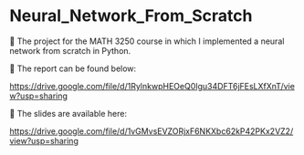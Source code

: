 # Neural_Network_From_Scratch
📎 The project for the MATH 3250 course in which I implemented a neural network from scratch in Python.

📝 The report can be found below:

https://drive.google.com/file/d/1RylnkwpHEOeQ0Igu34DFT6jFEsLXfXnT/view?usp=sharing

📰 The slides are available here:

https://drive.google.com/file/d/1vGMvsEVZORjxF6NKXbc62kP42PKx2VZ2/view?usp=sharing
